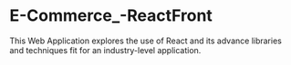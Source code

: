 # E-Commerce_-ReactFront
This Web Application explores the use of React and its advance libraries and techniques fit for an industry-level application.
